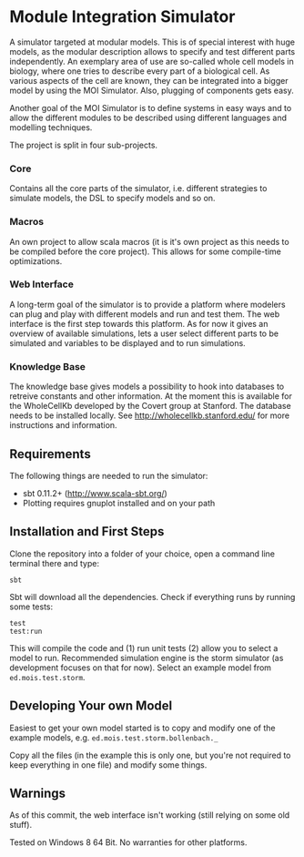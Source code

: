 Module Integration Simulator
============================

A simulator targeted at modular models. This is of special interest with huge models, as the modular description allows to specify and test different parts independently. An exemplary area of use are so-called whole cell models in biology, where one tries to describe every part of a biological cell. As various aspects of the cell are known, they can be integrated into a bigger model by using the MOI Simulator. Also, plugging of components gets easy.

Another goal of the MOI Simulator is to define systems in easy ways and to allow the different modules to be described using different languages and modelling techniques. 

The project is split in four sub-projects.

### Core
Contains all the core parts of the simulator, i.e. different strategies to simulate models, the DSL to specify models and so on.

### Macros
An own project to allow scala macros (it is it's own project as this needs to be compiled before the core project). This allows for some compile-time optimizations.

### Web Interface
A long-term goal of the simulator is to provide a platform where modelers can plug and play with different models and run and test them. The web interface is the first step towards this platform. As for now it gives an overview of available simulations, lets a user select different parts to be simulated and variables to be displayed and to run simulations.

### Knowledge Base
The knowledge base gives models a possibility to hook into databases to retreive constants and other information. At the moment this is available for the WholeCellKb developed by the Covert group at Stanford. The database needs to be installed locally. See http://wholecellkb.stanford.edu/ for more instructions and information. 

## Requirements
The following things are needed to run the simulator:
* sbt 0.11.2+ (http://www.scala-sbt.org/)
* Plotting requires gnuplot installed and on your path

## Installation and First Steps
Clone the repository into a folder of your choice, open a command line terminal there and type:
```
sbt
```
Sbt will download all the dependencies. Check if everything runs by running some tests:
```
test
test:run
```
This will compile the code and (1) run unit tests (2) allow you to select a model to run. Recommended simulation engine is the storm simulator (as development focuses on that for now). Select an example model from `ed.mois.test.storm`.

## Developing Your own Model
Easiest to get your own model started is to copy and modify one of the example models, e.g. `ed.mois.test.storm.bollenbach._`

Copy all the files (in the example this is only one, but you're not required to keep everything in one file) and modify some things. 

## Warnings
As of this commit, the web interface isn't working (still relying on some old stuff).

Tested on Windows 8 64 Bit. No warranties for other platforms. 